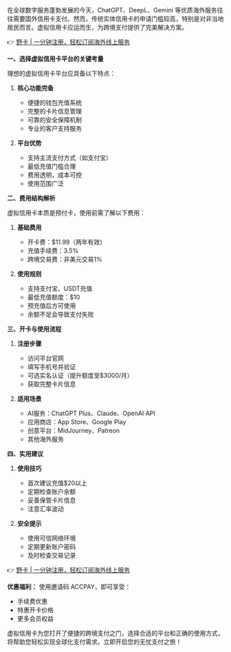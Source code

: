 在全球数字服务蓬勃发展的今天，ChatGPT、DeepL、Gemini 等优质海外服务往往需要国外信用卡支付。然而，传统实体信用卡的申请门槛较高，特别是对非当地居民而言。虚拟信用卡应运而生，为跨境支付提供了完美解决方案。

👉 [野卡 | 一分钟注册，轻松订阅海外线上服务](https://bit.ly/bewildcard)

**一、选择虚拟信用卡平台的关键考量**

理想的虚拟信用卡平台应具备以下特点：

1. **核心功能完备**
   - 便捷的钱包充值系统
   - 完整的卡片信息管理
   - 可靠的安全保障机制
   - 专业的客户支持服务

2. **平台优势**
   - 支持主流支付方式（如支付宝）
   - 最低充值门槛合理
   - 费用透明，成本可控
   - 使用范围广泛

**二、费用结构解析**

虚拟信用卡本质是预付卡，使用前需了解以下费用：

1. **基础费用**
   - 开卡费：$11.99（两年有效）
   - 充值手续费：3.5%
   - 跨境交易费：非美元交易1%

2. **使用规则**
   - 支持支付宝、USDT充值
   - 最低充值额度：$10
   - 预充值后方可使用
   - 余额不足会导致支付失败

**三、开卡与使用流程**

1. **注册步骤**
   - 访问平台官网
   - 填写手机号并验证
   - 可选实名认证（提升额度至$3000/月）
   - 获取完整卡片信息

2. **适用场景**
   - AI服务：ChatGPT Plus、Claude、OpenAI API
   - 应用商店：App Store、Google Play
   - 创意平台：MidJourney、Patreon
   - 其他海外服务

**四、实用建议**

1. **使用技巧**
   - 首次建议充值$20以上
   - 定期检查账户余额
   - 妥善保管卡片信息
   - 注意汇率波动

2. **安全提示**
   - 使用可信网络环境
   - 定期更新账户密码
   - 及时检查交易记录

👉 [野卡 | 一分钟注册，轻松订阅海外线上服务](https://bit.ly/bewildcard)

**优惠福利：**
使用邀请码 ACCPAY，即可享受：
- 手续费优惠
- 特惠开卡价格
- 更多会员权益

虚拟信用卡为您打开了便捷的跨境支付之门，选择合适的平台和正确的使用方式，将帮助您轻松实现全球化支付需求。立即开启您的无忧支付之旅！